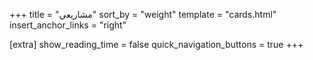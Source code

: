 +++
title = "مشاريعي"
sort_by = "weight"
template = "cards.html"
insert_anchor_links = "right"

[extra]
show_reading_time = false
quick_navigation_buttons = true
+++
